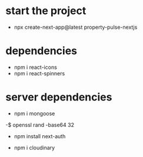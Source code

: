 # start the project
- npx create-next-app@latest property-pulse-nextjs

# dependencies
- npm i react-icons
- npm i react-spinners

# server dependencies
- npm i mongoose

-$ openssl rand -base64 32
- npm install next-auth


- npm i cloudinary